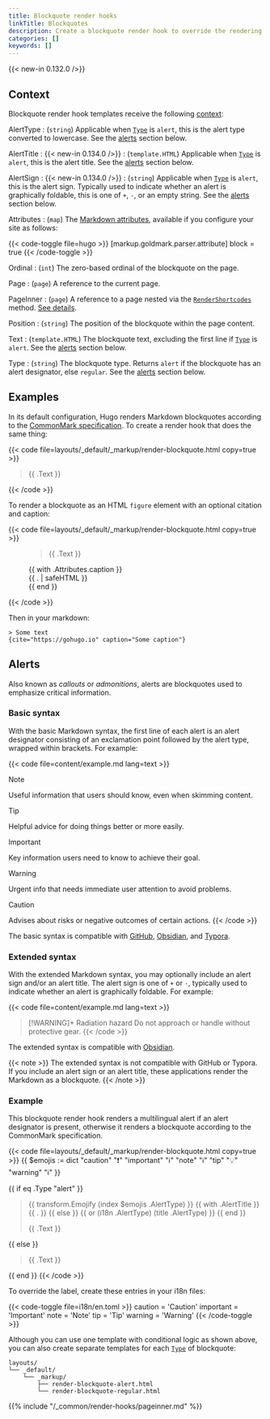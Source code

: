 ```yaml
---
title: Blockquote render hooks
linkTitle: Blockquotes
description: Create a blockquote render hook to override the rendering of Markdown blockquotes to HTML.
categories: []
keywords: []
---
```


{{< new-in 0.132.0 />}}

## Context

Blockquote render hook templates receive the following [context](g):

AlertType
: (`string`) Applicable when [`Type`](#type) is `alert`, this is the alert type converted to lowercase. See the [alerts](#alerts) section below.

AlertTitle
: {{< new-in 0.134.0 />}}
: (`template.HTML`) Applicable when [`Type`](#type) is `alert`, this is the alert title. See the [alerts](#alerts) section below.

AlertSign
: {{< new-in 0.134.0 />}}
: (`string`) Applicable when [`Type`](#type) is `alert`, this is the alert sign. Typically used to indicate whether an alert is graphically foldable, this is one of&nbsp;`+`,&nbsp;`-`,&nbsp;or an empty string. See the [alerts](#alerts) section below.

Attributes
: (`map`) The [Markdown attributes], available if you configure your site as follows:

  {{< code-toggle file=hugo >}}
  [markup.goldmark.parser.attribute]
  block = true
  {{< /code-toggle >}}

Ordinal
: (`int`) The zero-based ordinal of the blockquote on the page.

Page
: (`page`) A reference to the current page.

PageInner
: (`page`) A reference to a page nested via the [`RenderShortcodes`] method. [See details](#pageinner-details).

Position
: (`string`) The position of the blockquote within the page content.

Text
: (`template.HTML`) The blockquote text, excluding the first line if [`Type`](#type) is `alert`. See the [alerts](#alerts) section below.

Type
: (`string`) The blockquote type. Returns `alert` if the blockquote has an alert designator, else `regular`. See the [alerts](#alerts) section below.

[Markdown attributes]: /content-management/markdown-attributes/
[`RenderShortcodes`]: /methods/page/rendershortcodes

## Examples

In its default configuration, Hugo renders Markdown blockquotes according to the [CommonMark specification]. To create a render hook that does the same thing:

[CommonMark specification]: https://spec.commonmark.org/current/

{{< code file=layouts/_default/_markup/render-blockquote.html copy=true >}}
<blockquote>
  {{ .Text }}
</blockquote>
{{< /code >}}

To render a blockquote as an HTML `figure` element with an optional citation and caption:

{{< code file=layouts/_default/_markup/render-blockquote.html copy=true >}}
<figure>
  <blockquote {{ with .Attributes.cite }}cite="{{ . }}"{{ end }}>
    {{ .Text }}
  </blockquote>
  {{ with .Attributes.caption }}
    <figcaption class="blockquote-caption">
      {{ . | safeHTML }}
    </figcaption>
  {{ end }}
</figure>
{{< /code >}}

Then in your markdown:

```text
> Some text
{cite="https://gohugo.io" caption="Some caption"}
```

## Alerts

Also known as _callouts_ or _admonitions_, alerts are blockquotes used to emphasize critical information.

### Basic syntax

With the basic Markdown syntax, the first line of each alert is an alert designator consisting of an exclamation point followed by the alert type, wrapped within brackets. For example:

{{< code file=content/example.md lang=text >}}
> [!NOTE]
> Useful information that users should know, even when skimming content.

> [!TIP]
> Helpful advice for doing things better or more easily.

> [!IMPORTANT]
> Key information users need to know to achieve their goal.

> [!WARNING]
> Urgent info that needs immediate user attention to avoid problems.

> [!CAUTION]
> Advises about risks or negative outcomes of certain actions.
{{< /code >}}

The basic syntax is compatible with [GitHub], [Obsidian], and [Typora].

[GitHub]: https://docs.github.com/en/get-started/writing-on-github/getting-started-with-writing-and-formatting-on-github/basic-writing-and-formatting-syntax#alerts
[Obsidian]: https://help.obsidian.md/Editing+and+formatting/Callouts
[Typora]: https://support.typora.io/Markdown-Reference/#callouts--github-style-alerts

### Extended syntax

With the extended Markdown syntax, you may optionally include an alert sign and/or an alert title. The alert sign is one of&nbsp;`+`&nbsp;or&nbsp;`-`, typically used to indicate whether an alert is graphically foldable. For example:

{{< code file=content/example.md lang=text >}}
> [!WARNING]+ Radiation hazard
> Do not approach or handle without protective gear.
{{< /code >}}

The extended syntax is compatible with [Obsidian].

{{< note >}}
The extended syntax is not compatible with GitHub or Typora. If you include an alert sign or an alert title, these applications render the Markdown as a blockquote.
{{< /note >}}

### Example

This blockquote render hook renders a multilingual alert if an alert designator is present, otherwise it renders a blockquote according to the CommonMark specification.

{{< code file=layouts/_default/_markup/render-blockquote.html copy=true >}}
{{ $emojis := dict
  "caution" ":exclamation:"
  "important" ":information_source:"
  "note" ":information_source:"
  "tip" ":bulb:"
  "warning" ":information_source:"
}}

{{ if eq .Type "alert" }}
  <blockquote class="alert alert-{{ .AlertType }}">
    <p class="alert-heading">
      {{ transform.Emojify (index $emojis .AlertType) }}
      {{ with .AlertTitle }}
        {{ . }}
      {{ else }}
        {{ or (i18n .AlertType) (title .AlertType) }}
      {{ end }}
    </p>
    {{ .Text }}
  </blockquote>
{{ else }}
  <blockquote>
    {{ .Text }}
  </blockquote>
{{ end }}
{{< /code >}}

To override the label, create these entries in your i18n files:

{{< code-toggle file=i18n/en.toml >}}
caution = 'Caution'
important = 'Important'
note = 'Note'
tip = 'Tip'
warning = 'Warning'
{{< /code-toggle >}}

Although you can use one template with conditional logic as shown above, you can also create separate templates for each [`Type`](#type) of blockquote:

```text
layouts/
└── _default/
    └── _markup/
        ├── render-blockquote-alert.html
        └── render-blockquote-regular.html
```

{{% include "/_common/render-hooks/pageinner.md" %}}
